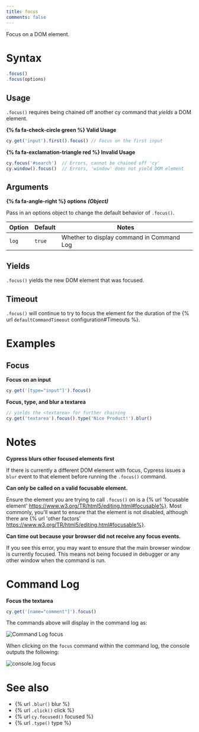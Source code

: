 ```yaml
---
title: focus
comments: false
---
```


Focus on a DOM element.

# Syntax

```javascript
.focus()
.focus(options)
```

## Usage

`.focus()` requires being chained off another cy command that *yields* a DOM element.

**{% fa fa-check-circle green %} Valid Usage**

```javascript
cy.get('input').first().focus() // Focus on the first input
```

**{% fa fa-exclamation-triangle red %} Invalid Usage**

```javascript
cy.focus('#search')  // Errors, cannot be chained off 'cy'
cy.window().focus()  // Errors, 'window' does not yield DOM element
```

## Arguments

**{% fa fa-angle-right %} options**  ***(Object)***

Pass in an options object to change the default behavior of `.focus()`.

Option | Default | Notes
--- | --- | ---
`log` | `true` | Whether to display command in Command Log

## Yields

`.focus()` yields the new DOM element that was focused.

## Timeout

`.focus()` will continue to try to focus the element for the duration of the {% url `defaultCommandTimeout` configuration#Timeouts %}.

# Examples

## Focus

**Focus on an input**

```javascript
cy.get('[type="input"]').focus()
```

**Focus, type, and blur a textarea**

```javascript
// yields the <textarea> for further chaining
cy.get('textarea').focus().type('Nice Product!').blur()
```

# Notes

**Cypress blurs other focused elements first**

If there is currently a different DOM element with focus, Cypress issues a `blur` event to that element before running the `.focus()` command.

**Can only be called on a valid focusable element.**

Ensure the element you are trying to call `.focus()` on is a {% url 'focusable element' https://www.w3.org/TR/html5/editing.html#focusable%}. Most commonly, you'll want to ensure that the element is not disabled, although there are {% url 'other factors' https://www.w3.org/TR/html5/editing.html#focusable%}.

**Can time out because your browser did not receive any focus events.**

If you see this error, you may want to ensure that the main browser window is currently focused. This means not being focused in debugger or any other window when the command is run.

# Command Log

**Focus the textarea**

```javascript
cy.get('[name="comment"]').focus()
```

The commands above will display in the command log as:

![Command Log focus](/img/api/commands/focus/get-input-then-focus.png)

When clicking on the `focus` command within the command log, the console outputs the following:

![console.log focus](/img/api/commands/focus/console-log-textarea-that-was-focused-on.png)

# See also

- {% url `.blur()` blur %}
- {% url `.click()` click %}
- {% url `cy.focused()` focused %}
- {% url `.type()` type %}
